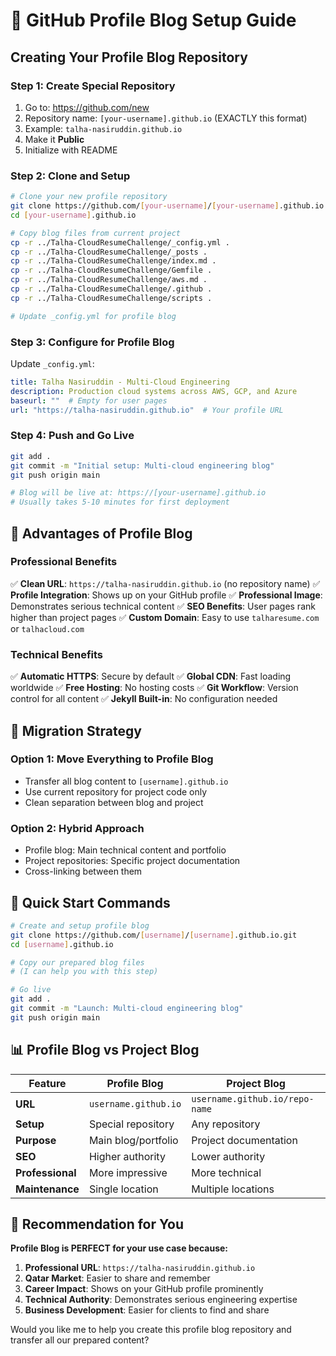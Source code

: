 # 🚀 GitHub Profile Blog Setup Guide

## Creating Your Profile Blog Repository

### Step 1: Create Special Repository
1. Go to: https://github.com/new
2. Repository name: `[your-username].github.io` (EXACTLY this format)
3. Example: `talha-nasiruddin.github.io`
4. Make it **Public**
5. Initialize with README

### Step 2: Clone and Setup
```bash
# Clone your new profile repository
git clone https://github.com/[your-username]/[your-username].github.io.git
cd [your-username].github.io

# Copy blog files from current project
cp -r ../Talha-CloudResumeChallenge/_config.yml .
cp -r ../Talha-CloudResumeChallenge/_posts .
cp -r ../Talha-CloudResumeChallenge/index.md .
cp -r ../Talha-CloudResumeChallenge/Gemfile .
cp -r ../Talha-CloudResumeChallenge/aws.md .
cp -r ../Talha-CloudResumeChallenge/.github .
cp -r ../Talha-CloudResumeChallenge/scripts .

# Update _config.yml for profile blog
```

### Step 3: Configure for Profile Blog
Update `_config.yml`:
```yaml
title: Talha Nasiruddin - Multi-Cloud Engineering
description: Production cloud systems across AWS, GCP, and Azure
baseurl: ""  # Empty for user pages
url: "https://talha-nasiruddin.github.io"  # Your profile URL
```

### Step 4: Push and Go Live
```bash
git add .
git commit -m "Initial setup: Multi-cloud engineering blog"
git push origin main

# Blog will be live at: https://[your-username].github.io
# Usually takes 5-10 minutes for first deployment
```

## 🎯 Advantages of Profile Blog

### Professional Benefits
✅ **Clean URL**: `https://talha-nasiruddin.github.io` (no repository name)
✅ **Profile Integration**: Shows up on your GitHub profile
✅ **Professional Image**: Demonstrates serious technical content
✅ **SEO Benefits**: User pages rank higher than project pages
✅ **Custom Domain**: Easy to use `talharesume.com` or `talhacloud.com`

### Technical Benefits
✅ **Automatic HTTPS**: Secure by default
✅ **Global CDN**: Fast loading worldwide
✅ **Free Hosting**: No hosting costs
✅ **Git Workflow**: Version control for all content
✅ **Jekyll Built-in**: No configuration needed

## 🔄 Migration Strategy

### Option 1: Move Everything to Profile Blog
- Transfer all blog content to `[username].github.io`
- Use current repository for project code only
- Clean separation between blog and project

### Option 2: Hybrid Approach
- Profile blog: Main technical content and portfolio
- Project repositories: Specific project documentation
- Cross-linking between them

## 🚀 Quick Start Commands

```bash
# Create and setup profile blog
git clone https://github.com/[username]/[username].github.io.git
cd [username].github.io

# Copy our prepared blog files
# (I can help you with this step)

# Go live
git add .
git commit -m "Launch: Multi-cloud engineering blog"
git push origin main
```

## 📊 Profile Blog vs Project Blog

| Feature | Profile Blog | Project Blog |
|---------|-------------|--------------|
| **URL** | `username.github.io` | `username.github.io/repo-name` |
| **Setup** | Special repository | Any repository |
| **Purpose** | Main blog/portfolio | Project documentation |
| **SEO** | Higher authority | Lower authority |
| **Professional** | More impressive | More technical |
| **Maintenance** | Single location | Multiple locations |

## 🎯 Recommendation for You

**Profile Blog is PERFECT for your use case because:**

1. **Professional URL**: `https://talha-nasiruddin.github.io`
2. **Qatar Market**: Easier to share and remember
3. **Career Impact**: Shows on your GitHub profile prominently
4. **Technical Authority**: Demonstrates serious engineering expertise
5. **Business Development**: Easier for clients to find and share

Would you like me to help you create this profile blog repository and transfer all our prepared content?
